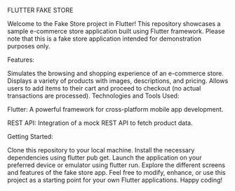 FLUTTER FAKE STORE 

Welcome to the Fake Store project in Flutter! This repository showcases a sample e-commerce store application built using Flutter framework. 
Please note that this is a fake store application intended for demonstration purposes only.

Features:

Simulates the browsing and shopping experience of an e-commerce store.
Displays a variety of products with images, descriptions, and pricing.
Allows users to add items to their cart and proceed to checkout (no actual transactions are processed).
Technologies and Tools Used:

Flutter: A powerful framework for cross-platform mobile app development.

REST API: Integration of a mock REST API to fetch product data.

Getting Started:

Clone this repository to your local machine.
Install the necessary dependencies using flutter pub get.
Launch the application on your preferred device or emulator using flutter run.
Explore the different screens and features of the fake store app.
Feel free to modify, enhance, or use this project as a starting point for your own Flutter applications. Happy coding!